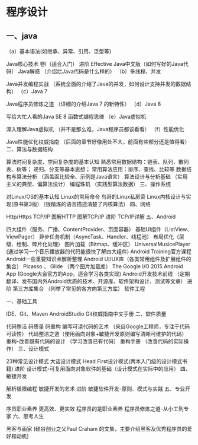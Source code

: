 # 程序设计

## 一、java

（a）基本语法(如继承、异常、引用、泛型等)

Java核心技术 卷I（适合入门）
进阶
Effective Java中文版（如何写好的Java代码）
Java解惑 （介绍烂Java代码是什么样的）
（b）多线程、并发

Java并发编程实战 （系统全面的介绍了Java的并发，如何设计支持并发的数据结构）
（c）Java 7

Java程序员修炼之道 （详细的介绍Java 7 的新特性）
（d）Java 8

写给大忙人看的Java SE 8
函数式编程思维
（e）Java虚拟机

深入理解Java虚拟机 （并不是那么难，Java程序员都该看看）
（f）性能优化

Java性能优化权威指南 （后面的章节好像用处不大，前面有些部分还是值得看）
二、算法与数据结构

算法时间复杂度、空间复杂度的基本认知
熟悉常用数据结构：链表、队列、散列表、树等；
递归、分支等基本思想；
常用算法应用：排序、查找、比较等
数据结构与算法分析 （涵盖面比较全、示例是Java语言）
算法设计与分析基础 （实用主义的典型、偏算法设计）
编程珠玑 （实践型算法数据）
三、操作系统

对Linux/OS的基本认知
Linux的常用命令
鸟哥的Linux私房菜
Linux内核设计与实现(原书第3版) （很精炼的语言描述清楚了内核算法）
四、网络

Http/Https
TCP/IP
图解HTTP
图解TCP/IP
进阶
TCP/IP详解
五、Android

四大组件（服务、广播、ContentProvider、页面容器）
基础UI组件（ListView、ViewPager）
异步任务机制（AsyncTask、Handler、线程池）
布局优化（层级、绘制、碎片化处理）
图片加载（Bitmap、缓冲区）
UniversalMusicePlayer (通过学习一个音乐播放器的代码能很快了解四大组件)
Android Training官方课程
Android一些重要知识点解析整理
Android UI/UX库（各类常用组件及扩展组件的集合）
Picasso 、 Glide （两个图片加载库）
The Google I/O 2015 Android App (Google大会官方的App，适合学习各类实现)
Android开发技术前线 （定期翻译、发布国内外Android优质的技术、开源库、软件架构设计、测试等文章）
进阶
第三方库集合 （列举了常见的各方向第三方库）
软件工程

一、基础工具

IDE、Git、Maven
AndroidStudio
Git权威指南中文手册
二、软件质量

代码整洁
码质量
码重构
编写可读代码的艺术 （来自Google工程师，专注于代码可读性）
代码整洁之道（使用面向对象+敏捷开发原则编写清晰可维护的代码）
重构-改善既有代码的设计 （学习改善已有代码）
重构手册 （改善代码的实际操作）
三、设计模式

23种常见设计模式
大话设计模式
Head First设计模式(两本入门级的设计模式书籍)
进阶
设计模式-可复用面向对象软件的基础（设计模式在实际中的应用）
四、敏捷开发

解析极限编程
敏捷开发的艺术
进阶
敏捷软件开发-原则、模式与实践
五、专业开发

序员职业素养
更高效、更实效
程序员的是职业素养
程序员修炼之道-从小工到专家
六、思考人生

黑客与画家 (硅谷创业之父Paul Craham 的文集，主要介绍黑客及优秀程序员的爱好和动机)
